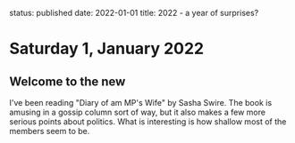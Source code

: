 status: published
date: 2022-01-01
title: 2022 - a year of surprises?

# Saturday  1, January 2022

## Welcome to the new

I've been reading "Diary of am MP's Wife" by Sasha Swire.
The book is amusing in a gossip column sort of way, but it also makes a few more serious points about politics. 
What is interesting is how shallow most of the members seem to be. 

